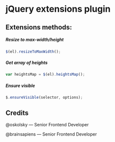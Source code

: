 jQuery extensions plugin
====================

## Extensions methods:

##### Resize to max-width/height
```javascript
$(el).resizeToMaxWidth();
```

##### Get array of heights
```javascript
var heightsMap = $(el).heightsMap();
```

##### Ensure visible
```javascript
$.ensureVisible(selector, options);
```

## Credits

@oskolsky — Senior Frontend Developer

@brainsapiens — Senior Frontend Developer